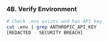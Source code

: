 ### **4B. Verify Environment**

```bash
# Check .env exists and has API key
cat .env | grep ANTHROPIC_API_KEY
[REDACTED - SECURITY BREACH]
```
